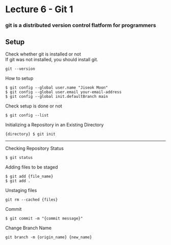 # Lecture 6 - Git 1

### git is a distributed version control flatform for programmers

## Setup
Check whether git is installed or not<br>
If git was not installed, you should install git.
```
git --version
```

How to setup
```
$ git config --global user.name "Jiseok Moon"
$ git config --global user.email your-email-address
$ git config --global init.defaultBranch main
```

Check setup is done or not
```
$ git config --list
```

Initializing a Repository in an Existing Directory
```
{directory} $ git init
```
---

Checking Repository Status
```
$ git status
```

Adding files to be staged
```
$ git add {file_name}
$ git add .
```
Unstaging files
```
git rm --cached {files}
```
Commit
```
$ git commit -m "{commit message}"
```
Change Branch Name
```
git branch -m {origin_name} {new_name}
```

